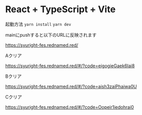 # React + TypeScript + Vite

起動方法
`yarn install`
`yarn dev`

mainにpushすると以下のURLに反映されます

https://syuright-fes.rednamed.red/

Aクリア

https://syuright-fes.rednamed.red/#/?code=eigogieGaek6lai8

Bクリア

https://syuright-fes.rednamed.red/#/?code=aish3zaiPhaiwa0U

Cクリア

https://syuright-fes.rednamed.red/#/?code=Oopeir1iedohrai0
